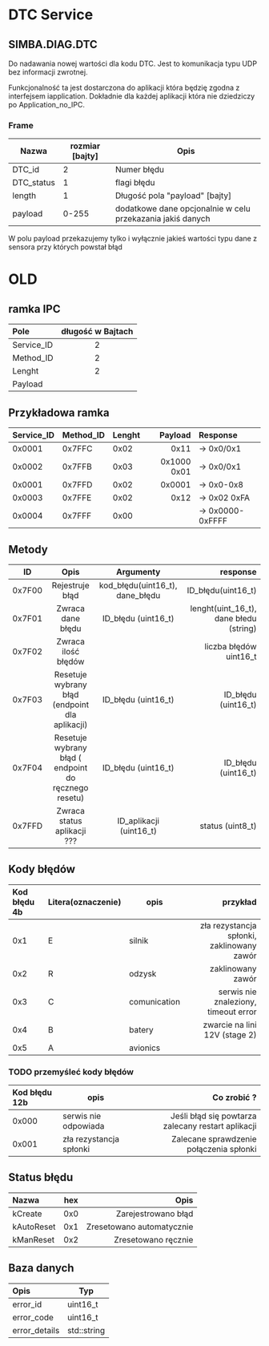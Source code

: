# DTC Service

## SIMBA.DIAG.DTC

 Do nadawania nowej wartości dla kodu DTC. Jest to komunikacja typu UDP bez informacji zwrotnej.

Funkcjonalność ta jest dostarczona do aplikacji która będzię zgodna z interfejsem iapplication. Dokładnie dla każdej aplikacji która nie dziedziczy po Application_no_IPC.

 ### Frame
 | Nazwa | rozmiar [bajty] | Opis |
|-------|---------|------|
| DTC_id | 2 | Numer błędu |
| DTC_status | 1 | flagi błędu |
| length | 1 | Długość pola "payload" [bajty] |
| payload | 0-255 | dodatkowe dane opcjonalnie w celu przekazania jakiś danych |

W polu payload przekazujemy tylko i wyłącznie jakieś wartości typu dane z sensora przy których powstał błąd


# OLD

## ramka IPC
| Pole | długość w Bajtach |
| :--- | :---: |
| Service_ID | 2 |
| Method_ID |2 |  
| Lenght | 2 |
| Payload |  |

## Przykładowa ramka
| Service_ID | Method_ID | Lenght | Payload | Response|
| :--- | ---| :--- | ---: | :--- |
| 0x0001 | 0x7FFC | 0x02 | 0x11 | -> 0x0/0x1 |
| 0x0002 | 0x7FFB | 0x03 | 0x1000 0x01 | -> 0x0/0x1 |
| 0x0001 | 0x7FFD | 0x02 | 0x0001 | -> 0x0-0x8 |
| 0x0003 | 0x7FFE | 0x02 | 0x12 | -> 0x02 0xFA |
| 0x0004 | 0x7FFF | 0x00 | | -> 0x0000-0xFFFF |


## Metody

| ID | Opis | Argumenty | response |
| :----: | :------: | :----: | ---: |
| 0x7F00 | Rejestruje błąd | kod_błędu(uint16_t), dane_błędu | ID_błędu(uint16_t) | 
| 0x7F01 | Zwraca dane błędu | ID_błędu (uint16_t) | lenght(uint_16_t), dane błedu (string) |
| 0x7F02 |  Zwraca ilość błędów | | liczba błędów uint16_t |
| 0x7F03 | Resetuje wybrany błąd (endpoint dla aplikacji) | ID_błędu (uint16_t) | ID_błędu (uint16_t) |
| 0x7F04 | Resetuje wybrany błąd ( endpoint do ręcznego resetu) | ID_błędu (uint16_t) | ID_błędu (uint16_t) |
| 0x7FFD | Zwraca status aplikacji ??? | ID_aplikacji (uint16_t) | status (uint8_t) |

## Kody błędów

| Kod błędu 4b | Litera(oznaczenie) | opis | przykład |
| :--- | :---  | --- | ---: |
| 0x1 | E | silnik | zła rezystancja spłonki, zaklinowany zawór |
| 0x2| R | odzysk | zaklinowany zawór |
| 0x3| C | comunication | serwis nie znaleziony, timeout error |
| 0x4| B | batery | zwarcie na lini 12V (stage 2) |
| 0x5| A | avionics | |


### TODO przemyśleć kody błędów
| Kod błędu 12b | opis | Co zrobić ? |
| :--- | --- | ---: |
| 0x000 | serwis nie odpowiada | Jeśli błąd się powtarza zalecany restart aplikacji |
| 0x001 | zła rezystancja spłonki| Zalecane sprawdzenie połączenia spłonki |

## Status błędu
| Nazwa | hex | Opis |
| :--- | --- | ---: |
| kCreate | 0x0 | Zarejestrowano błąd |
| kAutoReset | 0x1 | Zresetowano automatycznie |
| kManReset | 0x2 | Zresetowano ręcznie |


## Baza danych 
| Opis | Typ |
| :--- | --- |
| error_id | uint16_t |
| error_code | uint16_t |
| error_details | std::string |
